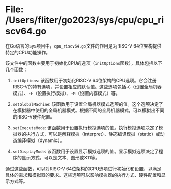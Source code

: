 # File: /Users/fliter/go2023/sys/cpu/cpu_riscv64.go

在Go语言的sys项目中，`cpu_riscv64.go`文件的作用是为RISC-V 64位架构提供特定的CPU功能操作。

该文件中的函数主要用于初始化CPU的选项（`initOptions`函数），具体包括以下几个函数：

1. `initOptions`: 该函数用于初始化RISC-V 64位架构的CPU选项。它会注册RISC-V的特有选项，并设置相应的默认值。这些选项包括`-G`（设置全局机器模式）、`-E`（设置执行模拟）、`-M`（设置内存模式）等。

2. `setGlobalMachine`: 该函数用于设置全局机器模式选项的值。这个选项决定了在模拟器中使用的全局机器模式。根据不同的全局机器模式，可以模拟出不同的RISC-V硬件配置。

3. `setExecuteMode`: 该函数用于设置执行模拟选项的值。执行模拟选项决定了模拟器的执行方式，可以是解释模拟（interpret）、静态编译模拟（static）或动态编译模拟（dynamic）。

4. `setDisplayMode`: 该函数用于设置显示模拟选项的值。显示模拟选项决定了程序的显示方式，可以是文本、图形或X11等。

通过这些函数，可以对RISC-V 64位架构的CPU选项进行初始化和设置，以满足具体的需求和模拟器的要求。这些选项可以影响模拟器的执行方式、硬件配置和显示方式等。

